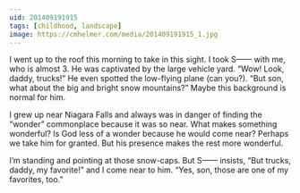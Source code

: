 ```yaml
---
uid: 201409191915
tags: [childhood, landscape]
image: https://cmhelmer.com/media/201409191915_1.jpg
---
```


I went up to the roof this morning to take in this sight. I took S—— with me, who is almost 3. He was captivated by the large vehicle yard. “Wow! Look, daddy, trucks!” He even spotted the low-flying plane (can you?). “But son, what about the big and bright snow mountains?” Maybe this background is normal for him.

I grew up near Niagara Falls and always was in danger of finding the “wonder” commonplace because it was so near. What makes something wonderful? Is God less of a wonder because he would come near? Perhaps we take him for granted. But his presence makes the rest more wonderful.

I’m standing and pointing at those snow-caps. But S—— insists, “But trucks, daddy, my favorite!” and I come near to him. “Yes, son, those are one of my favorites, too.”
